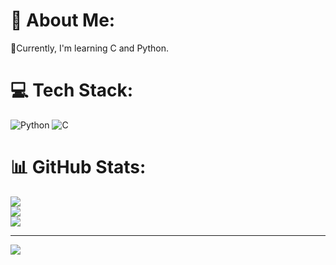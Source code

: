 # 💫 About Me:
📖Currently, I'm learning C and Python.


# 💻 Tech Stack:
![Python](https://img.shields.io/badge/python-3670A0?style=for-the-badge&logo=python&logoColor=ffdd54) ![C](https://img.shields.io/badge/c-%2300599C.svg?style=for-the-badge&logo=c&logoColor=white)
# 📊 GitHub Stats:
![](https://github-readme-stats.vercel.app/api?username=wrzepka&theme=dark&hide_border=false&include_all_commits=false&count_private=false)<br/>
![](https://nirzak-streak-stats.vercel.app/?user=wrzepka&theme=dark&hide_border=false)<br/>
![](https://github-readme-stats.vercel.app/api/top-langs/?username=wrzepka&theme=dark&hide_border=false&include_all_commits=false&count_private=false&layout=compact)

---
[![](https://visitcount.itsvg.in/api?id=wrzepka&icon=0&color=0)](https://visitcount.itsvg.in)

<!-- Proudly created with GPRM ( https://gprm.itsvg.in ) -->
